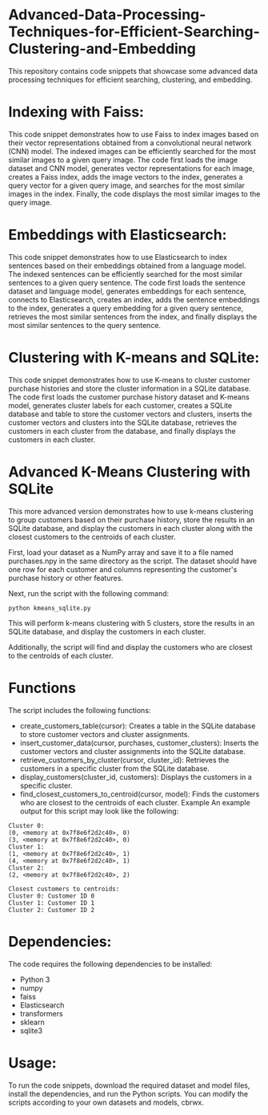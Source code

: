 # Advanced-Data-Processing-Techniques-for-Efficient-Searching-Clustering-and-Embedding
This repository contains code snippets that showcase some advanced data processing techniques for efficient searching, clustering, and embedding.

# Indexing with Faiss:
This code snippet demonstrates how to use Faiss to index images based on their vector representations obtained from a convolutional neural network (CNN) model. The indexed images can be efficiently searched for the most similar images to a given query image. The code first loads the image dataset and CNN model, generates vector representations for each image, creates a Faiss index, adds the image vectors to the index, generates a query vector for a given query image, and searches for the most similar images in the index. Finally, the code displays the most similar images to the query image.

# Embeddings with Elasticsearch:
This code snippet demonstrates how to use Elasticsearch to index sentences based on their embeddings obtained from a language model. The indexed sentences can be efficiently searched for the most similar sentences to a given query sentence. The code first loads the sentence dataset and language model, generates embeddings for each sentence, connects to Elasticsearch, creates an index, adds the sentence embeddings to the index, generates a query embedding for a given query sentence, retrieves the most similar sentences from the index, and finally displays the most similar sentences to the query sentence.

# Clustering with K-means and SQLite:
This code snippet demonstrates how to use K-means to cluster customer purchase histories and store the cluster information in a SQLite database. The code first loads the customer purchase history dataset and K-means model, generates cluster labels for each customer, creates a SQLite database and table to store the customer vectors and clusters, inserts the customer vectors and clusters into the SQLite database, retrieves the customers in each cluster from the database, and finally displays the customers in each cluster.

# Advanced K-Means Clustering with SQLite
This more advanced version demonstrates how to use k-means clustering to group customers based on their purchase history, store the results in an SQLite database, and display the customers in each cluster along with the closest customers to the centroids of each cluster.

First, load your dataset as a NumPy array and save it to a file named purchases.npy in the same directory as the script. The dataset should have one row for each customer and columns representing the customer's purchase history or other features.

Next, run the script with the following command:

```
python kmeans_sqlite.py
```
This will perform k-means clustering with 5 clusters, store the results in an SQLite database, and display the customers in each cluster.

Additionally, the script will find and display the customers who are closest to the centroids of each cluster.

# Functions
The script includes the following functions:

- create_customers_table(cursor): Creates a table in the SQLite database to store customer vectors and cluster assignments.
- insert_customer_data(cursor, purchases, customer_clusters): Inserts the customer vectors and cluster assignments into the SQLite database.
- retrieve_customers_by_cluster(cursor, cluster_id): Retrieves the customers in a specific cluster from the SQLite database.
- display_customers(cluster_id, customers): Displays the customers in a specific cluster.
- find_closest_customers_to_centroid(cursor, model): Finds the customers who are closest to the centroids of each cluster.
Example
An example output for this script may look like the following:
```
Cluster 0:
(0, <memory at 0x7f8e6f2d2c40>, 0)
(3, <memory at 0x7f8e6f2d2c40>, 0)
Cluster 1:
(1, <memory at 0x7f8e6f2d2c40>, 1)
(4, <memory at 0x7f8e6f2d2c40>, 1)
Cluster 2:
(2, <memory at 0x7f8e6f2d2c40>, 2)

Closest customers to centroids:
Cluster 0: Customer ID 0
Cluster 1: Customer ID 1
Cluster 2: Customer ID 2
```
# Dependencies:
The code requires the following dependencies to be installed:

- Python 3
- numpy
- faiss
- Elasticsearch
- transformers
- sklearn
- sqlite3

# Usage:

To run the code snippets, download the required dataset and model files, install the dependencies, and run the Python scripts. You can modify the scripts according to your own datasets and models, cbrwx.
